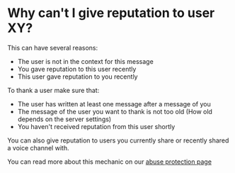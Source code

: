 # Why can't I give reputation to user XY?

This can have several reasons:

- The user is not in the context for this message
- You gave reputation to this user recently
- This user gave reputation to you recently

To thank a user make sure that:

- The user has written at least one message after a message of you
- The message of the user you want to thank is not too old (How old depends on the server settings)
- You haven't received reputation from this user shortly

You can also give reputation to users you currently share or recently shared a voice channel with.

You can read more about this mechanic on our [abuse protection page](abuse_protection.md)
